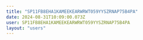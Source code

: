 ```yaml
---
title: "SP11FB8EHA1KAMEEKEARWRWT059YYSZRNAP75B4PA"
date: 2024-08-31T10:09:00.073Z
user: SP11FB8EHA1KAMEEKEARWRWT059YYSZRNAP75B4PA
layout: "users"
---
```

    